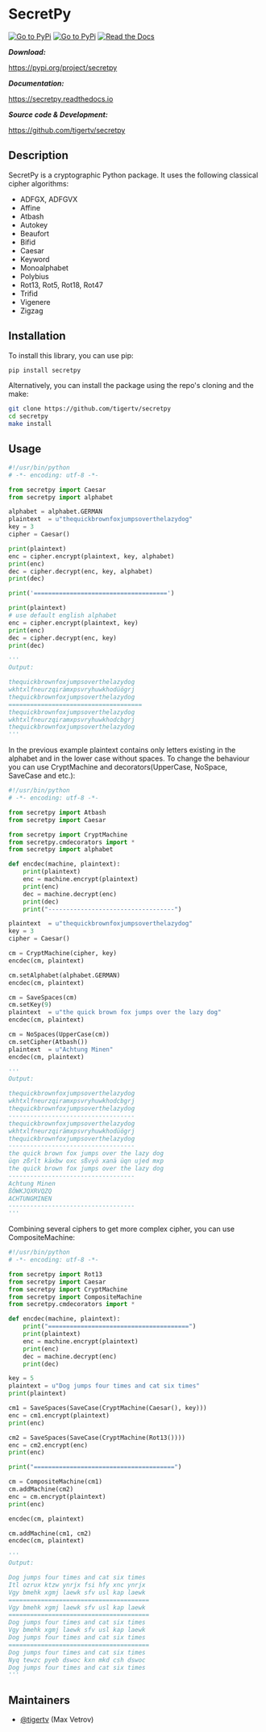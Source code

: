 SecretPy
===========

[![Go to PyPi](https://badge.fury.io/py/secretpy.svg)](https://pypi.org/project/secretpy)
[![Go to PyPi](https://img.shields.io/pypi/pyversions/secretpy.svg)](https://pypi.org/project/secretpy)
[![Read the Docs](https://img.shields.io/readthedocs/secretpy.svg)](https://secretpy.readthedocs.io/en/latest)

***Download:***

https://pypi.org/project/secretpy

***Documentation:***

https://secretpy.readthedocs.io

***Source code & Development:***

https://github.com/tigertv/secretpy

Description
-----------

SecretPy is a cryptographic Python package. It uses the following classical cipher algorithms:

- ADFGX, ADFGVX
- Affine
- Atbash
- Autokey
- Beaufort 
- Bifid
- Caesar
- Keyword
- Monoalphabet
- Polybius
- Rot13, Rot5, Rot18, Rot47
- Trifid
- Vigenere
- Zigzag

Installation
------------

To install this library, you can use pip:

```bash
pip install secretpy
```

Alternatively, you can install the package using the repo's cloning and the make:

```bash
git clone https://github.com/tigertv/secretpy
cd secretpy
make install
```

Usage
-----

```python
#!/usr/bin/python
# -*- encoding: utf-8 -*-

from secretpy import Caesar
from secretpy import alphabet

alphabet = alphabet.GERMAN
plaintext  = u"thequickbrownfoxjumpsoverthelazydog"
key = 3
cipher = Caesar()

print(plaintext)
enc = cipher.encrypt(plaintext, key, alphabet)
print(enc)
dec = cipher.decrypt(enc, key, alphabet)
print(dec)

print('=====================================')

print(plaintext)
# use default english alphabet
enc = cipher.encrypt(plaintext, key)
print(enc)
dec = cipher.decrypt(enc, key)
print(dec)

'''
Output:

thequickbrownfoxjumpsoverthelazydog
wkhtxlfneurzqirämxpsvryhuwkhodüögrj
thequickbrownfoxjumpsoverthelazydog
=====================================
thequickbrownfoxjumpsoverthelazydog
wkhtxlfneurzqiramxpsvryhuwkhodcbgrj
thequickbrownfoxjumpsoverthelazydog
'''
```

In the previous example plaintext contains only letters existing in the alphabet and in the lower case without spaces.
To change the behaviour you can use CryptMachine and decorators(UpperCase, NoSpace, SaveCase and etc.):

```python
#!/usr/bin/python
# -*- encoding: utf-8 -*-

from secretpy import Atbash 
from secretpy import Caesar

from secretpy import CryptMachine 
from secretpy.cmdecorators import *
from secretpy import alphabet

def encdec(machine, plaintext):
	print(plaintext)
	enc = machine.encrypt(plaintext)
	print(enc)
	dec = machine.decrypt(enc)
	print(dec)
	print("-----------------------------------")

plaintext  = u"thequickbrownfoxjumpsoverthelazydog"
key = 3
cipher = Caesar()

cm = CryptMachine(cipher, key)
encdec(cm, plaintext)

cm.setAlphabet(alphabet.GERMAN)
encdec(cm, plaintext)

cm = SaveSpaces(cm)
cm.setKey(9)
plaintext  = u"the quick brown fox jumps over the lazy dog"
encdec(cm, plaintext)

cm = NoSpaces(UpperCase(cm))
cm.setCipher(Atbash())
plaintext  = u"Achtung Minen"
encdec(cm, plaintext)

'''
Output:

thequickbrownfoxjumpsoverthelazydog
wkhtxlfneurzqiramxpsvryhuwkhodcbgrj
thequickbrownfoxjumpsoverthelazydog
-----------------------------------
thequickbrownfoxjumpsoverthelazydog
wkhtxlfneurzqirämxpsvryhuwkhodüögrj
thequickbrownfoxjumpsoverthelazydog
-----------------------------------
the quick brown fox jumps over the lazy dog
üqn zßrlt käxbw oxc sßvyö xanä üqn ujed mxp
the quick brown fox jumps over the lazy dog
-----------------------------------
Achtung Minen
ßÖWKJQXRVQZQ
ACHTUNGMINEN
-----------------------------------
'''
```

Combining several ciphers to get more complex cipher, you can use CompositeMachine:

```python
#!/usr/bin/python
# -*- encoding: utf-8 -*-

from secretpy import Rot13
from secretpy import Caesar
from secretpy import CryptMachine
from secretpy import CompositeMachine
from secretpy.cmdecorators import *

def encdec(machine, plaintext):
	print("=======================================")
	print(plaintext)
	enc = machine.encrypt(plaintext)
	print(enc)
	dec = machine.decrypt(enc)
	print(dec)

key = 5
plaintext = u"Dog jumps four times and cat six times"
print(plaintext)

cm1 = SaveSpaces(SaveCase(CryptMachine(Caesar(), key)))
enc = cm1.encrypt(plaintext)
print(enc)

cm2 = SaveSpaces(SaveCase(CryptMachine(Rot13())))
enc = cm2.encrypt(enc)
print(enc)

print("=======================================")

cm = CompositeMachine(cm1)
cm.addMachine(cm2)
enc = cm.encrypt(plaintext)
print(enc)

encdec(cm, plaintext)

cm.addMachine(cm1, cm2)
encdec(cm, plaintext)

'''
Output:

Dog jumps four times and cat six times
Itl ozrux ktzw ynrjx fsi hfy xnc ynrjx
Vgy bmehk xgmj laewk sfv usl kap laewk
=======================================
Vgy bmehk xgmj laewk sfv usl kap laewk
=======================================
Dog jumps four times and cat six times
Vgy bmehk xgmj laewk sfv usl kap laewk
Dog jumps four times and cat six times
=======================================
Dog jumps four times and cat six times
Nyq tewzc pyeb dswoc kxn mkd csh dswoc
Dog jumps four times and cat six times
'''
```

Maintainers
-----------

- [@tigertv](https://github.com/tigertv) (Max Vetrov)

